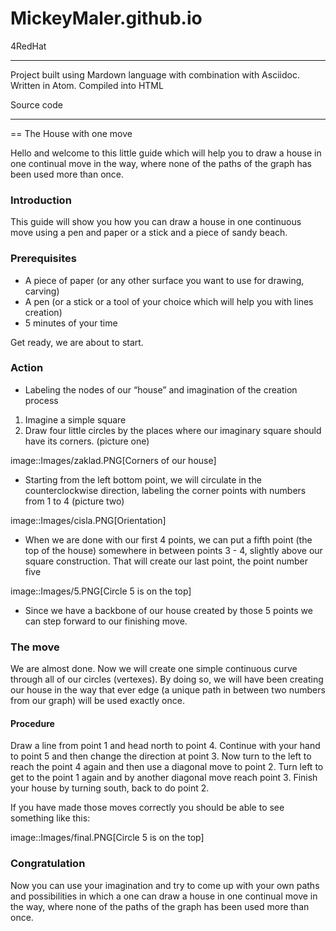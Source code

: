 # MickeyMaler.github.io
4RedHat
*******************************************************************************************************
Project built using Mardown language with combination with Asciidoc. Written in Atom. Compiled into HTML

Source code
********************************************************************************************************

== The House with one move

Hello and welcome to this little guide which will help you to draw a house in one continual move in the way, where none of the paths of the graph has been used more than once.

### Introduction

This guide will show you how you can draw a house in one continuous move using a pen and paper or a stick and a piece of sandy beach.

### Prerequisites

* A piece of paper (or any other surface you want to use for drawing, carving)
* A pen (or a stick or a tool of your choice which will help you with lines creation)
* 5 minutes of your time

Get ready, we are about to start.

### Action


* Labeling the nodes of our “house” and imagination of the creation process

1. Imagine a simple square
2. Draw four little circles by the places where our imaginary square should have its corners. (picture one)

image::Images/zaklad.PNG[Corners of our house]


* Starting from the left bottom point, we will circulate in the counterclockwise direction, labeling the corner points with numbers from 1 to 4 (picture two)

image::Images/cisla.PNG[Orientation]



* When we are done with our first 4 points, we can put a fifth point (the top of the house)
somewhere in between points 3 - 4, slightly above our square construction. That will create our last point, the point number five

image::Images/5.PNG[Circle 5 is on the top]



* Since we have a backbone of our house created by those 5 points we can step forward to our finishing move.


### The move
We are almost done. Now we will create one simple continuous curve through all of our circles (vertexes). By doing so, we will have been creating our house in the way that ever edge (a unique path in between two numbers from our graph) will be used exactly once.

#### Procedure

Draw a line from point 1 and head north to point 4. Continue with your hand to point 5 and then change the direction at point 3. Now turn to the left to reach the point 4 again and then use a diagonal move to point 2. Turn left to get to the point 1 again and by another diagonal move reach point 3. Finish your house by turning south, back to do point 2.

If you have made those moves correctly you should be able to see something like this:

image::Images/final.PNG[Circle 5 is on the top]



### Congratulation

Now you can use your imagination and try to come up with your own paths and possibilities in which a one can draw a house in one continual move in the way, where none of the paths of the graph has been used more than once.
